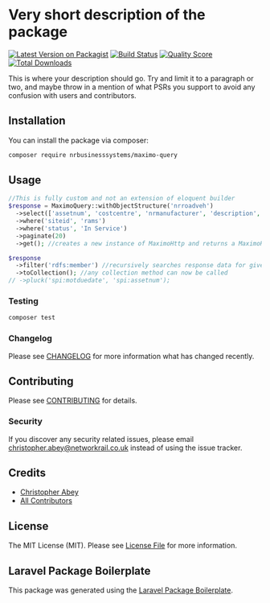 # Very short description of the package

[![Latest Version on Packagist](https://img.shields.io/packagist/v/nrbusinesssystems/maximo-query.svg?style=flat-square)](https://packagist.org/packages/nrbusinesssystems/maximo-query)
[![Build Status](https://img.shields.io/travis/nrbusinesssystems/maximo-query/master.svg?style=flat-square)](https://travis-ci.org/nrbusinesssystems/maximo-query)
[![Quality Score](https://img.shields.io/scrutinizer/g/nrbusinesssystems/maximo-query.svg?style=flat-square)](https://scrutinizer-ci.com/g/nrbusinesssystems/maximo-query)
[![Total Downloads](https://img.shields.io/packagist/dt/nrbusinesssystems/maximo-query.svg?style=flat-square)](https://packagist.org/packages/nrbusinesssystems/maximo-query)

This is where your description should go. Try and limit it to a paragraph or two, and maybe throw in a mention of what PSRs you support to avoid any confusion with users and contributors.

## Installation

You can install the package via composer:

```bash
composer require nrbusinesssystems/maximo-query
```

## Usage

``` php
//This is fully custom and not an extension of eloquent builder
$response = MaximoQuery::withObjectStructure('nrroadveh')
  ->select(['assetnum', 'costcentre', 'nrmanufacturer', 'description', 'nrcolour', 'leasecompany', 'motduedate'])
  ->where('siteid', 'rams')
  ->where('status', 'In Service')
  ->paginate(20)
  ->get(); //creates a new instance of MaximoHttp and returns a MaximoResponse object

$response
  ->filter('rdfs:member') //recursively searches response data for given key and returns the corresponding value
  ->toCollection(); //any collection method can now be called
// ->pluck('spi:motduedate', 'spi:assetnum');
```

### Testing

``` bash
composer test
```

### Changelog

Please see [CHANGELOG](CHANGELOG.md) for more information what has changed recently.

## Contributing

Please see [CONTRIBUTING](CONTRIBUTING.md) for details.

### Security

If you discover any security related issues, please email christopher.abey@networkrail.co.uk instead of using the issue tracker.

## Credits

- [Christopher Abey](https://github.com/nrbusinesssystems)
- [All Contributors](../../contributors)

## License

The MIT License (MIT). Please see [License File](LICENSE.md) for more information.

## Laravel Package Boilerplate

This package was generated using the [Laravel Package Boilerplate](https://laravelpackageboilerplate.com).
